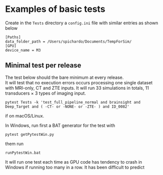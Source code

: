 # Examples of basic tests

Create in the `Tests` directory a `config.ini` file with similar entries as shown below

```
[Paths]
data_folder_path = /Users/spichardo/Documents/TempForSim/
[GPU]
device_name = M3
```

## Minimal test per release
The test below should the bare minimum at every release.\
It will test that no execution errors occurs processing one single dataset with MRI-only, CT and ZTE inputs. It will run 33 simulations in totals, 11 transducers $\times$ 3 types of imaging input.

`pytest Tests -k 'test_full_pipeline_normal and brainsight and Deep_Target and ( -CT- or -NONE- or -ZTE- ) and ID_0082'`

if on macOS/Linux.

In Windows, run first a BAT generator for the test with

`pytest getPytestWin.py`

them run 

`runPytestWin.bat`

It will run one test each time as GPU code has tendency to crash in Windows if running too many in a row. It has been difficult to predict